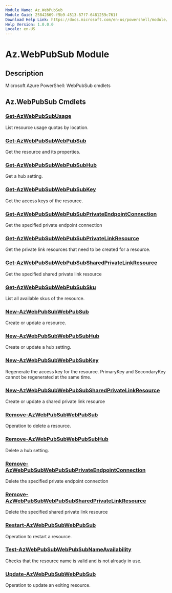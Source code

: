 ```yaml
---
Module Name: Az.WebPubSub
Module Guid: 25842869-f5b9-4513-87f7-6481259c761f
Download Help Link: https://docs.microsoft.com/en-us/powershell/module/az.webpubsub
Help Version: 1.0.0.0
Locale: en-US
---
```


# Az.WebPubSub Module
## Description
Microsoft Azure PowerShell: WebPubSub cmdlets

## Az.WebPubSub Cmdlets
### [Get-AzWebPubSubUsage](Get-AzWebPubSubUsage.md)
List resource usage quotas by location.

### [Get-AzWebPubSubWebPubSub](Get-AzWebPubSubWebPubSub.md)
Get the resource and its properties.

### [Get-AzWebPubSubWebPubSubHub](Get-AzWebPubSubWebPubSubHub.md)
Get a hub setting.

### [Get-AzWebPubSubWebPubSubKey](Get-AzWebPubSubWebPubSubKey.md)
Get the access keys of the resource.

### [Get-AzWebPubSubWebPubSubPrivateEndpointConnection](Get-AzWebPubSubWebPubSubPrivateEndpointConnection.md)
Get the specified private endpoint connection

### [Get-AzWebPubSubWebPubSubPrivateLinkResource](Get-AzWebPubSubWebPubSubPrivateLinkResource.md)
Get the private link resources that need to be created for a resource.

### [Get-AzWebPubSubWebPubSubSharedPrivateLinkResource](Get-AzWebPubSubWebPubSubSharedPrivateLinkResource.md)
Get the specified shared private link resource

### [Get-AzWebPubSubWebPubSubSku](Get-AzWebPubSubWebPubSubSku.md)
List all available skus of the resource.

### [New-AzWebPubSubWebPubSub](New-AzWebPubSubWebPubSub.md)
Create or update a resource.

### [New-AzWebPubSubWebPubSubHub](New-AzWebPubSubWebPubSubHub.md)
Create or update a hub setting.

### [New-AzWebPubSubWebPubSubKey](New-AzWebPubSubWebPubSubKey.md)
Regenerate the access key for the resource.
PrimaryKey and SecondaryKey cannot be regenerated at the same time.

### [New-AzWebPubSubWebPubSubSharedPrivateLinkResource](New-AzWebPubSubWebPubSubSharedPrivateLinkResource.md)
Create or update a shared private link resource

### [Remove-AzWebPubSubWebPubSub](Remove-AzWebPubSubWebPubSub.md)
Operation to delete a resource.

### [Remove-AzWebPubSubWebPubSubHub](Remove-AzWebPubSubWebPubSubHub.md)
Delete a hub setting.

### [Remove-AzWebPubSubWebPubSubPrivateEndpointConnection](Remove-AzWebPubSubWebPubSubPrivateEndpointConnection.md)
Delete the specified private endpoint connection

### [Remove-AzWebPubSubWebPubSubSharedPrivateLinkResource](Remove-AzWebPubSubWebPubSubSharedPrivateLinkResource.md)
Delete the specified shared private link resource

### [Restart-AzWebPubSubWebPubSub](Restart-AzWebPubSubWebPubSub.md)
Operation to restart a resource.

### [Test-AzWebPubSubWebPubSubNameAvailability](Test-AzWebPubSubWebPubSubNameAvailability.md)
Checks that the resource name is valid and is not already in use.

### [Update-AzWebPubSubWebPubSub](Update-AzWebPubSubWebPubSub.md)
Operation to update an exiting resource.

